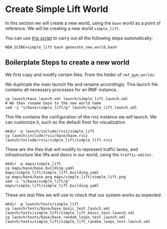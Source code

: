 # Create  Simple Lift World

In this section we will create a new world, using the `base` world as a point of reference. We will be creating a new world `simple_lift`.

You can use [this script](/rmf_gym_worlds/docs/generate_new_world.bash) to carry out all the following steps automatically:
```
NEW_SCENE=simple_lift bash generate_new_world.bash
```

## Boilerplate Steps to create a new world
We first copy and modify certain files. From the folder of `rmf_gym_worlds`:

We duplicate the main launch file and rename accordingly. This launch file contains all necessary processes for an RMF instance.
```
cp launch/base.launch.xml launch/simple_lift.launch.xml
# We then rename base to the new world name
sed -i "s/base/simple_lift/g" launch/simple_lift.launch.xml
```

This file contains the configuration of the rviz instance we will launch. We can customize it, such as the default floor for visualization.
```
mkdir -p launch/include/rviz/simple_lift
cp launch/include/rviz/base/base.rviz launch/include/rviz/simple_lift/simple_lift.rviz
```

These are the files that will modify to represent traffic lanes, and infrastructure like lifts and doors in our world, using the `traffic-editor`.
```
mkdir -p maps/simple_lift
cp maps/base/base.building.yaml maps/simple_lift/simple_lift.building.yaml
cp maps/base/base.png maps/simple_lift/simple_lift.png
sed -i "s/base/simple_lift/g" maps/simple_lift/simple_lift.building.yaml
```

These are test files we will use to check that our system works as expected.
```
mkdir -p launch/tests/simple_lift
cp launch/tests/base/base_basic_test.launch.xml launch/tests/simple_lift/simple_lift_basic_test.launch.xml
cp launch/tests/base/base_random_loops_test.launch.xml launch/tests/simple_lift/simple_lift_random_loops_test.launch.xml
```

